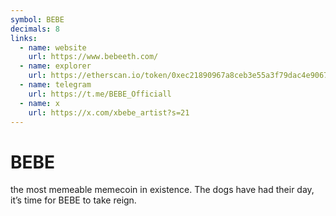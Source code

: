 ```yaml
---
symbol: BEBE
decimals: 8
links:
  - name: website
    url: https://www.bebeeth.com/
  - name: explorer
    url: https://etherscan.io/token/0xec21890967a8ceb3e55a3f79dac4e90673ba3c2e
  - name: telegram
    url: https://t.me/BEBE_Officiall
  - name: x
    url: https://x.com/xbebe_artist?s=21
---
```


# BEBE

the most memeable memecoin in existence. The dogs have had their day, it’s time for BEBE to take reign.
